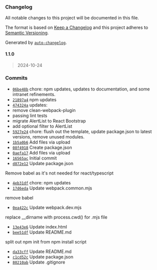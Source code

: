 ### Changelog

All notable changes to this project will be documented in this file.

The format is based on [Keep a Changelog](https://keepachangelog.com/en/1.0.0/)
and this project adheres to [Semantic Versioning](https://semver.org/spec/v2.0.0.html).

Generated by [`auto-changelog`](https://github.com/CookPete/auto-changelog).

#### 1.1.0

> 2024-10-24




### Commits

- [`06be48b`](https://github.com/ChumsInc/react-presets/commit/06be48bb8367266f122d51e7cbaf9f0e964bfe55)  chore: npm updates, updates to documentation, and some intranet refinements.
- [`21897a4`](https://github.com/ChumsInc/react-presets/commit/21897a4672f79e4977cbc1dffea680793e2a73e5)  npm updates
- [`474324a`](https://github.com/ChumsInc/react-presets/commit/474324af97b0c5809b6e97111e764a6aed14fba2)  updates:
- remove clean-webpack-plugin
- passing lint tests
- migrate AlertList to React Bootstrap
- add optional filter to AlertList
- [`5927e24`](https://github.com/ChumsInc/react-presets/commit/5927e244e0e18b1c7bae8bffa28b10db539f6ea7)  chore: flush out the template, update package.json to latest versions, remove unused modules.
- [`1b5a0b6`](https://github.com/ChumsInc/react-presets/commit/1b5a0b635d55402c3e202c1b5a5e83cdc8a5d23f)  Add files via upload
- [`08f4918`](https://github.com/ChumsInc/react-presets/commit/08f4918f4449eb1c64b671be19f6bc1aa1b8cb5a)  Create package.json
- [`0aefa17`](https://github.com/ChumsInc/react-presets/commit/0aefa175cb8035c0e6e2fd9b7d80a22b13e365e5)  Add files via upload
- [`16565ac`](https://github.com/ChumsInc/react-presets/commit/16565ac486170f9ffe5221054219f4d49694cf85)  Initial commit
- [`d872e12`](https://github.com/ChumsInc/react-presets/commit/d872e122e1bb4d464fe2f96f536fbae1a55ea5e5)  Update package.json

Remove babel as it's not needed for react/typescript
- [`4eb31df`](https://github.com/ChumsInc/react-presets/commit/4eb31df4e6c7859e307f0e069751633c84231477)  chore: npm updates
- [`17d6eda`](https://github.com/ChumsInc/react-presets/commit/17d6eda2a0e5fb305d3be24726f7eebf37924293)  Update webpack.common.mjs

remove babel
- [`0ea422c`](https://github.com/ChumsInc/react-presets/commit/0ea422c0ac45992faeb44edc7f1081b429ea7589)  Update webpack.dev.mjs

replace __dirname with process.cwd() for .mjs file
- [`13e43e6`](https://github.com/ChumsInc/react-presets/commit/13e43e6945d29913d04f2113ef9f222e90e2095b)  Update index.html
- [`bee51df`](https://github.com/ChumsInc/react-presets/commit/bee51df05130fe76f2d45f3fefc67d399bebfc40)  Update README.md

split out npm init from npm install script
- [`da33cff`](https://github.com/ChumsInc/react-presets/commit/da33cff5e8d0f22b105dde80198e2faa80193490)  Update README.md
- [`c1cd52c`](https://github.com/ChumsInc/react-presets/commit/c1cd52c9cafa783d32c29c911b4ff83dc9447184)  Update package.json
- [`80210ab`](https://github.com/ChumsInc/react-presets/commit/80210abf5aac36c6588955c6165e4ba75b1ab7d2)  Update .gitignore

